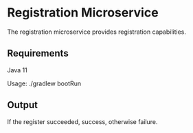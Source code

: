 Registration Microservice
=========================

The registration microservice provides registration capabilities.

Requirements
------------
Java 11

Usage: ./gradlew bootRun

Output
------
If the register succeeded, success, otherwise failure.
